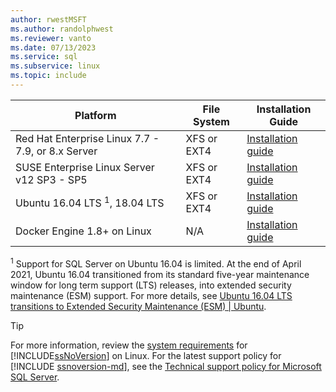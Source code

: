 ```yaml
---
author: rwestMSFT
ms.author: randolphwest
ms.reviewer: vanto
ms.date: 07/13/2023
ms.service: sql
ms.subservice: linux
ms.topic: include
---
```

| Platform | File System | Installation Guide |
|-----|-----|-----|
| Red Hat Enterprise Linux 7.7 - 7.9, or 8.x Server | XFS or EXT4 | [Installation guide](../quickstart-install-connect-red-hat.md) |
| SUSE Enterprise Linux Server v12 SP3 - SP5 | XFS or EXT4 | [Installation guide](../quickstart-install-connect-suse.md) |
| Ubuntu 16.04 LTS <sup>1</sup>, 18.04 LTS | XFS or EXT4 | [Installation guide](../quickstart-install-connect-ubuntu.md) |
| Docker Engine 1.8+ on Linux | N/A | [Installation guide](../quickstart-install-connect-docker.md) |

<sup>1</sup> Support for SQL Server on Ubuntu 16.04 is limited. At the end of April 2021, Ubuntu 16.04 transitioned from its standard five-year maintenance window for long term support (LTS) releases, into extended security maintenance (ESM) support. For more details, see [Ubuntu 16.04 LTS transitions to Extended Security Maintenance (ESM) | Ubuntu](https://ubuntu.com/blog/ubuntu-16-04-lts-transitions-to-extended-security-maintenance-esm).

> [!TIP]  
> For more information, review the [system requirements](../sql-server-linux-setup.md#system) for [!INCLUDE[ssNoVersion](../../includes/ssnoversion-md.md)] on Linux. For the latest support policy for [!INCLUDE [ssnoversion-md](../../includes/ssnoversion-md.md)], see the [Technical support policy for Microsoft SQL Server](/troubleshoot/sql/general/support-policy-sql-server).
